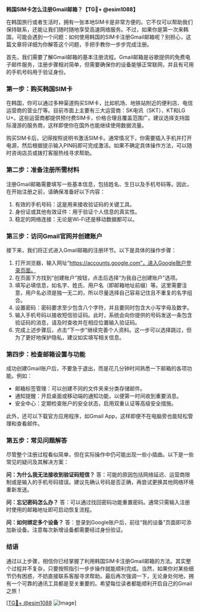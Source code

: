 **韩国SIM卡怎么注册Gmail邮箱？【TG💪+ @esim1088】**

在韩国旅行或者生活时，拥有一张本地SIM卡是非常方便的。它不仅可以帮助我们保持联系，还能让我们随时随地享受高速网络服务。不过，如果你是第一次来韩国，可能会遇到一个问题：如何使用韩国的SIM卡注册Gmail邮箱呢？别担心，这篇文章将详细为你解答这个问题，手把手教你一步步完成注册。

首先，我们需要了解Gmail邮箱的基本注册流程。Gmail邮箱是谷歌提供的免费电子邮件服务，注册步骤相对简单，但需要确保你的设备能够正常联网，并且有可用的手机号码用于验证身份。

### **第一步：购买韩国SIM卡**

在韩国，你可以通过多种渠道购买SIM卡，比如机场、地铁站附近的便利店、电信运营商的营业厅等。目前市面上主要有三大运营商：SK电讯（SKT）、KT和LG U+。这些运营商都提供预付费SIM卡，价格合理且覆盖范围广。建议选择支持国际漫游的服务商，这样即使你在国外也能继续使用数据流量。

购买SIM卡后，记得按照说明书激活SIM卡。通常情况下，你需要插入手机并打开电源，然后根据提示输入PIN码即可完成激活。如果不确定具体操作方法，可以随时咨询店员或拨打客服热线寻求帮助。

### **第二步：准备注册所需材料**

注册Gmail邮箱需要填写一些基本信息，包括姓名、生日以及手机号码等。因此，在开始注册之前，请确保准备好以下内容：

1. 有效的手机号码：这是用来接收验证码的关键工具。
2. 身份证或其他有效证件：用于验证个人信息的真实性。
3. 稳定的网络连接：无论是Wi-Fi还是移动数据都可以。

### **第三步：访问Gmail官网并创建账户**

接下来，我们将正式进入Gmail邮箱的注册环节。以下是具体的操作步骤：

1. 打开浏览器，输入网址“https://accounts.google.com”，进入Google账户登录页面。
2. 在页面下方找到“创建账户”按钮，点击后选择“为我自己创建账户”选项。
3. 填写必填信息，如名字、姓氏、用户名（即邮箱地址前缀）等。这里需要注意，用户名必须是独一无二的，所以尽量选择自己容易记住且不重复的名字组合。
4. 设置密码：密码要求至少包含八个字符，并且要同时包含大小写字母及数字。
5. 输入手机号码以接收短信验证码。此时，系统会向你提供的号码发送一条包含验证码的消息，请及时查收并在相应位置输入验证码。
6. 完成上述步骤后，点击“下一步”继续完善个人资料。这一步可以选择跳过，但为了更好地保护隐私，建议如实填写相关信息。

### **第四步：检查邮箱设置与功能**

成功创建Gmail账户后，不要急于退出，而是花几分钟时间熟悉一下邮箱的各项功能。例如：

- 邮箱标签管理：可以创建不同的文件夹来分类存储邮件。
- 通知提醒：开启桌面或移动端的通知功能，以便第一时间收到重要消息。
- 安全中心：定期检查账户的安全状态，启用双重认证等高级安全措施。

此外，还可以下载官方应用程序，如Gmail App，这样即便不在电脑旁也能轻松管理和查看邮件。

### **第五步：常见问题解答**

尽管整个注册过程看似简单，但在实际操作中仍可能出现一些小插曲。以下是一些常见的疑问及其解决方案：

**问：为什么我无法接收到验证码短信？**
答：可能的原因包括网络延迟、运营商限制或是输入的手机号码错误。建议先确认号码是否正确，再尝试更换其他网络环境重新发送。

**问：忘记密码怎么办？**
答：可以通过找回密码功能重置密码。通常只需输入注册时使用的邮箱地址即可启动恢复流程。

**问：如何绑定多个设备？**
答：登录到Google账户后，前往“我的设备”页面即可添加新设备。注意每次新增设备都需要经过身份验证。

### **结语**

通过以上步骤，相信你已经掌握了利用韩国SIM卡注册Gmail邮箱的方法。其实整个过程并不复杂，只要按照指引一步步操作就能顺利完成。当然，如果你对某些细节仍有困惑，不妨直接联系客服寻求帮助。最后再次强调一下，无论身处何地，拥有一个可靠的通讯工具都是至关重要的。希望每位读者都能顺利开启自己的Gmail之旅！

[[TG💪+ @esim1088](https://t.me/s/esim1088) ![Image](https://i.postimg.cc/4NQfJmqS/Snipaste-2025-05-13-00-14-12.png)]